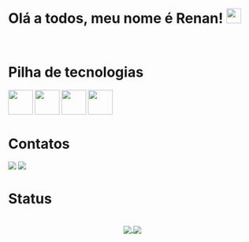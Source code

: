 # Olá a todos, meu nome é Renan! <img src="https://media.giphy.com/media/hvRJCLFzcasrR4ia7z/giphy.gif" width="30">
</br>

# Pilha de tecnologias

<div aling="center">
  <img width="50" src="https://cdn.jsdelivr.net/gh/devicons/devicon@latest/icons/html5/html5-original.svg" />
  <img width="50" src="https://cdn.jsdelivr.net/gh/devicons/devicon@latest/icons/css3/css3-original.svg" />
  <img width="50" src="https://cdn.jsdelivr.net/gh/devicons/devicon@latest/icons/javascript/javascript-original.svg" />
  <img width="50" src="https://cdn.jsdelivr.net/gh/devicons/devicon@latest/icons/vscode/vscode-original.svg" />
</div>

# Contatos

<div> 
  <a href = "mailto:renansousa26ti@gmail.com"><img src="https://img.shields.io/badge/-Gmail-%23333?style=for-the-badge&logo=gmail&logoColor=white" target="_blank"></a>
  <a href="https://www.linkedin.com/in/renan-sousa-19b7a531a/" target="_blank"><img src="https://img.shields.io/badge/-LinkedIn-%230077B5?style=for-the-badge&logo=linkedin&logoColor=white" target="_blank"></a> 
</div>

# Status

<div style="text-align: center;" align="center">
  <br>
  <a href="https://github.com/RenanSousa0101/github-readme-stats">
    <img align="center" src="https://github-readme-stats.vercel.app/api?username=RenanSousa0101&show_icons=true&theme=tokyonight">
  </a>
  <a href="https://github.com/RenanSousa0101/convoychat">
    <img align="center" src="https://github-readme-stats.vercel.app/api/top-langs/?username=RenanSousa0101&layout=compact&theme=tokyonight">
  </a>
</div>

